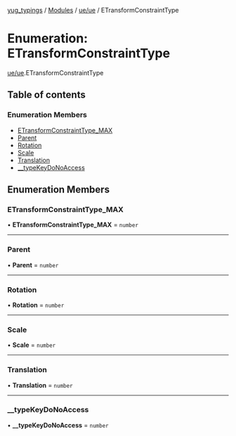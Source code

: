 [yug_typings](../README.md) / [Modules](../modules.md) / [ue/ue](../modules/ue_ue.md) / ETransformConstraintType

# Enumeration: ETransformConstraintType

[ue/ue](../modules/ue_ue.md).ETransformConstraintType

## Table of contents

### Enumeration Members

- [ETransformConstraintType\_MAX](ue_ue.ETransformConstraintType.md#etransformconstrainttype_max)
- [Parent](ue_ue.ETransformConstraintType.md#parent)
- [Rotation](ue_ue.ETransformConstraintType.md#rotation)
- [Scale](ue_ue.ETransformConstraintType.md#scale)
- [Translation](ue_ue.ETransformConstraintType.md#translation)
- [\_\_typeKeyDoNoAccess](ue_ue.ETransformConstraintType.md#__typekeydonoaccess)

## Enumeration Members

### ETransformConstraintType\_MAX

• **ETransformConstraintType\_MAX** = `number`

___

### Parent

• **Parent** = `number`

___

### Rotation

• **Rotation** = `number`

___

### Scale

• **Scale** = `number`

___

### Translation

• **Translation** = `number`

___

### \_\_typeKeyDoNoAccess

• **\_\_typeKeyDoNoAccess** = `number`
